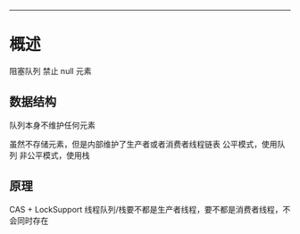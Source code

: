 ___
# 概述
阻塞队列
禁止 null 元素

## 数据结构
队列本身不维护任何元素

虽然不存储元素，但是内部维护了生产者或者消费者线程链表
公平模式，使用队列
非公平模式，使用栈

## 原理
CAS + LockSupport
线程队列/栈要不都是生产者线程，要不都是消费者线程，不会同时存在



